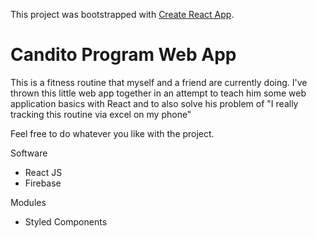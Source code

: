 This project was bootstrapped with [Create React App](https://github.com/facebook/create-react-app).

# Candito Program Web App

This is a fitness routine that myself and a friend are currently doing. I've thrown this little web app together in an attempt to teach him some web application basics with React and to also solve his problem of "I really tracking this routine via excel on my phone"

Feel free to do whatever you like with the project.

Software
- React JS
- Firebase

Modules
- Styled Components